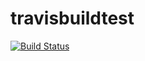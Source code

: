# travisbuildtest
[![Build Status](https://travis-ci.com/hodge47/travisbuildtest.svg?branch=master)](https://travis-ci.com/hodge47/travisbuildtest)
